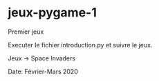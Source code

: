 # jeux-pygame-1
Premier jeux

Executer le fichier introduction.py et suivre le jeux.

Jeux -> Space Invaders

Date: Février-Mars 2020

